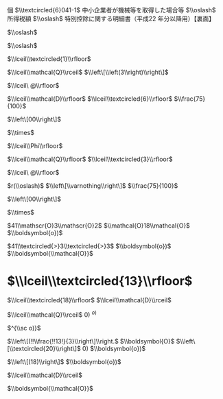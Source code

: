 個 $\\textcircled{6}041-1$ 中小企業者が機械等を取得した場合等 $\\oslash$ 所得税額 $\\oslash$ 特別控除に関する明細書（平成22 年分以降用）【裏面】

$\\oslash$

$\\oslash$

$\\lceil\\textcircled{1}\\rfloor$

$\\lceil\\mathcal{Q}\\rceil$ $\\left\[\\left(3\\right)\\right\]$

$\\lceil\ @\\rfloor$

$\\lceil\\mathcal{D}\\rfloor$ $\\lceil\\textcircled{6}\\rfloor$ $\\frac{75}{100}$

$\\left\[00\\right\]$

$\\times$

$\\lceil\\Phi\\rfloor$

$\\lceil\\mathcal{Q}\\rfloor$ $\\lceil\\textcircled{3}\\rfloor$

$\\lceil\ @\\rfloor$

$r(\\oslash)$ $\\left\[\\varnothing\\right\]$ $\\frac{75}{100}$

$\\left\[00\\right\]$

$\\times$

$41\\mathscr{O}3\\mathscr{O}2$ $\\mathcal{O}18\\mathcal{O}$ $\\boldsymbol{o})$

$41\\textcircled{>}3\\textcircled{>}3$ $\\boldsymbol{o})$ $\\boldsymbol{\\mathcal{O}}$

# $\\lceil\\textcircled{13}\\rfloor$

$\\lceil\\textcircled{18}\\rfloor$ $\\lceil\\mathcal{D}\\rceil$

$\\lceil\\mathcal{Q}\\rceil$ $0)$ $^{o)}$

$^{\\sc o)}$

$\\left\[(!!\\frac{!!13!}{3}\\right\]\\right.$ $\\boldsymbol{O}$ $\\left\[\\textcircled{20}\\right\]$ $0)$ $\\boldsymbol{o})$

$\\left\[(18)\\right\]$ $\\boldsymbol{o})$

$\\lceil\\mathcal{D}\\rceil$

$\\boldsymbol{\\mathcal{O}}$